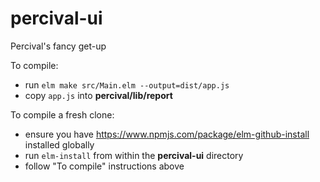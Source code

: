 # percival-ui
Percival's fancy get-up

To compile:
- run `elm make src/Main.elm --output=dist/app.js`
- copy `app.js` into **percival/lib/report**

To compile a fresh clone:
- ensure you have https://www.npmjs.com/package/elm-github-install installed globally
- run `elm-install` from within the **percival-ui** directory
- follow "To compile" instructions above
